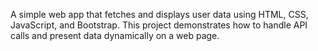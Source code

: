 A simple web app that fetches and displays user data using HTML, CSS, JavaScript, and Bootstrap. This project demonstrates how to handle API calls and present data dynamically on a web page.

